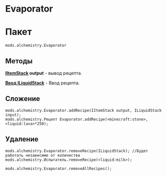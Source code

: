 # Evaporator

# Пакет
```zenscript
mods.alchemistry.Evaporator
```

## Методы
**[IItemStack](/Vanilla/Items/IItemStack/) output** - вывод рецепта.

**[Ввод ILiquidStack](/Vanilla/Liquids/ILiquidStack/)** - Ввод рецепта.


## Сложение
```zenscript
mods.alchemistry.Evaporator.addRecipe(IItemStack output, ILiquidStack input);
mods.alchemistry.Рецепт Evaporator.addRecipe(<minecraft:stone>,<liquid:lava>*250);
```

## Удаление
```zenscript
mods.alchemistry.Evaporator.removeRecipe(ILiquidStack); //Будет работать независимо от количества
mods.alchemistry.Испытатель.removeRecipe(<liquid:milk>);

mods.alchemistry.Evaporator.removeAllRecipes();
```
